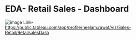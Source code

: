 # EDA- Retail Sales - Dashboard
![image](https://github.com/user-attachments/assets/cfd02155-5abe-4db9-bf52-d2c7c6d885f1)
Link- https://public.tableau.com/app/profile/neelam.rawat/viz/Sales-Retail/RetailsalesDash
